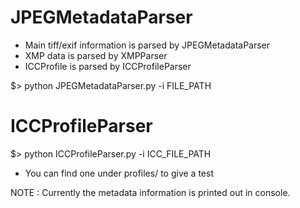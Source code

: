 # JPEGMetadataParser
 - Main tiff/exif information is parsed by JPEGMetadataParser
 - XMP data is parsed by XMPParser
 - ICCProfile is parsed by ICCProfileParser

$> python JPEGMetadataParser.py -i FILE_PATH

# ICCProfileParser
$> python ICCProfileParser.py -i ICC_FILE_PATH
 - You can find one under profiles/ to give a test

NOTE : Currently the metadata information is printed out in console.
